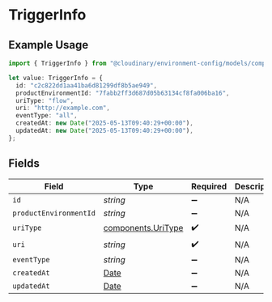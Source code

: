 # TriggerInfo

## Example Usage

```typescript
import { TriggerInfo } from "@cloudinary/environment-config/models/components";

let value: TriggerInfo = {
  id: "c2c822dd1aa41ba6d81299df8b5ae949",
  productEnvironmentId: "7fabb2ff3d687d05b63134cf8fa006ba16",
  uriType: "flow",
  uri: "http://example.com",
  eventType: "all",
  createdAt: new Date("2025-05-13T09:40:29+00:00"),
  updatedAt: new Date("2025-05-13T09:40:29+00:00"),
};
```

## Fields

| Field                                                                                         | Type                                                                                          | Required                                                                                      | Description                                                                                   | Example                                                                                       |
| --------------------------------------------------------------------------------------------- | --------------------------------------------------------------------------------------------- | --------------------------------------------------------------------------------------------- | --------------------------------------------------------------------------------------------- | --------------------------------------------------------------------------------------------- |
| `id`                                                                                          | *string*                                                                                      | :heavy_minus_sign:                                                                            | N/A                                                                                           | c2c822dd1aa41ba6d81299df8b5ae949                                                              |
| `productEnvironmentId`                                                                        | *string*                                                                                      | :heavy_minus_sign:                                                                            | N/A                                                                                           | 7fabb2ff3d687d05b63134cf8fa006ba16                                                            |
| `uriType`                                                                                     | [components.UriType](../../models/components/uritype.md)                                      | :heavy_check_mark:                                                                            | N/A                                                                                           |                                                                                               |
| `uri`                                                                                         | *string*                                                                                      | :heavy_check_mark:                                                                            | N/A                                                                                           | http://example.com                                                                            |
| `eventType`                                                                                   | *string*                                                                                      | :heavy_minus_sign:                                                                            | N/A                                                                                           | all                                                                                           |
| `createdAt`                                                                                   | [Date](https://developer.mozilla.org/en-US/docs/Web/JavaScript/Reference/Global_Objects/Date) | :heavy_minus_sign:                                                                            | N/A                                                                                           | 2025-05-13T09:40:29+00:00                                                                     |
| `updatedAt`                                                                                   | [Date](https://developer.mozilla.org/en-US/docs/Web/JavaScript/Reference/Global_Objects/Date) | :heavy_minus_sign:                                                                            | N/A                                                                                           | 2025-05-13T09:40:29+00:00                                                                     |
